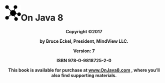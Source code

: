 
# ![alt text](../assets/chapter.png)On Java 8

**<p align="center">Copyright ©2017 </p>**
**<p align="center">by Bruce Eckel, President, MindView LLC. </p>**
**<p align="center">Version: 7 </p>**
**<p align="center">ISBN 978-0-9818725-2-0 </p>**
**<p align="center">This book is available for purchase at <a href="www.OnJava8.com">www.OnJava8.com</a> , where you’ll also find supporting materials.</p>**